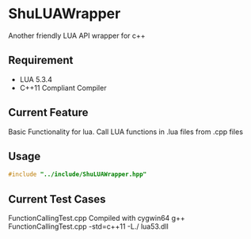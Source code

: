 # ShuLUAWrapper
Another friendly LUA API wrapper for c++

## Requirement
- LUA 5.3.4
- C++11 Compliant Compiler

## Current Feature
Basic Functionality for lua.
Call LUA functions in .lua files from .cpp files

## Usage
```c++
#include "../include/ShuLUAWrapper.hpp"
```

## Current Test Cases
FunctionCallingTest.cpp
Compiled with cygwin64
g++ FunctionCallingTest.cpp -std=c++11 -L./ lua53.dll